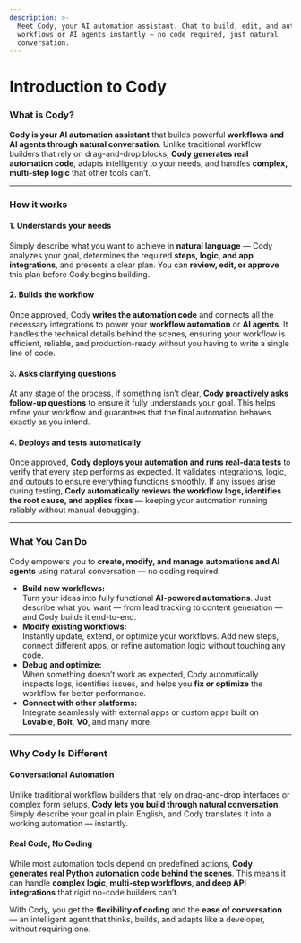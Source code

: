 ```yaml
---
description: >-
  Meet Cody, your AI automation assistant. Chat to build, edit, and automate
  workflows or AI agents instantly — no code required, just natural
  conversation.
---
```


# Introduction to Cody

### What is Cody?

**Cody is your AI automation assistant** that builds powerful **workflows and AI agents through natural conversation**. Unlike traditional workflow builders that rely on drag-and-drop blocks, **Cody generates real automation code**, adapts intelligently to your needs, and handles **complex, multi-step logic** that other tools can’t.

***

### How it works

#### 1. Understands your needs

Simply describe what you want to achieve in **natural language** — Cody analyzes your goal, determines the required **steps, logic, and app integrations**, and presents a clear plan. You can **review, edit, or approve** this plan before Cody begins building.

#### 2. Builds the workflow

Once approved, Cody **writes the automation code** and connects all the necessary integrations to power your **workflow automation** or **AI agents**. It handles the technical details behind the scenes, ensuring your workflow is efficient, reliable, and production-ready without you having to write a single line of code.

#### 3. Asks clarifying questions

At any stage of the process, if something isn’t clear, **Cody proactively asks follow-up questions** to ensure it fully understands your goal. This helps refine your workflow and guarantees that the final automation behaves exactly as you intend.

#### 4. Deploys and tests automatically

Once approved, **Cody deploys your automation and runs real-data tests** to verify that every step performs as expected. It validates integrations, logic, and outputs to ensure everything functions smoothly. If any issues arise during testing, **Cody automatically reviews the workflow logs, identifies the root cause, and applies fixes** — keeping your automation running reliably without manual debugging.

***

### What You Can Do

Cody empowers you to **create, modify, and manage automations and AI agents** using natural conversation — no coding required.

* **Build new workflows:**\
  Turn your ideas into fully functional **AI-powered automations**. Just describe what you want — from lead tracking to content generation — and Cody builds it end-to-end.
* **Modify existing workflows:**\
  Instantly update, extend, or optimize your workflows. Add new steps, connect different apps, or refine automation logic without touching any code.
* **Debug and optimize:**\
  When something doesn’t work as expected, Cody automatically inspects logs, identifies issues, and helps you **fix or optimize** the workflow for better performance.
* **Connect with other platforms:**\
  Integrate seamlessly with external apps or custom apps built on **Lovable**, **Bolt**, **V0**, and many more.

***

### Why Cody Is Different

#### Conversational Automation

Unlike traditional workflow builders that rely on drag-and-drop interfaces or complex form setups, **Cody lets you build through natural conversation**. Simply describe your goal in plain English, and Cody translates it into a working automation — instantly.

#### Real Code, No Coding

While most automation tools depend on predefined actions, **Cody generates real Python automation code behind the scenes**. This means it can handle **complex logic, multi-step workflows, and deep API integrations** that rigid no-code builders can’t.

With Cody, you get the **flexibility of coding** and the **ease of conversation** — an intelligent agent that thinks, builds, and adapts like a developer, without requiring one.



<figure><img src="../.gitbook/assets/cody.gif" alt=""><figcaption></figcaption></figure>


